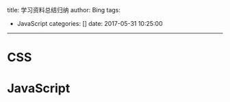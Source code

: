 title: 学习资料总结归纳
author: Bing
tags:
  - JavaScript
categories: []
date: 2017-05-31 10:25:00
---

# CSS


# JavaScript